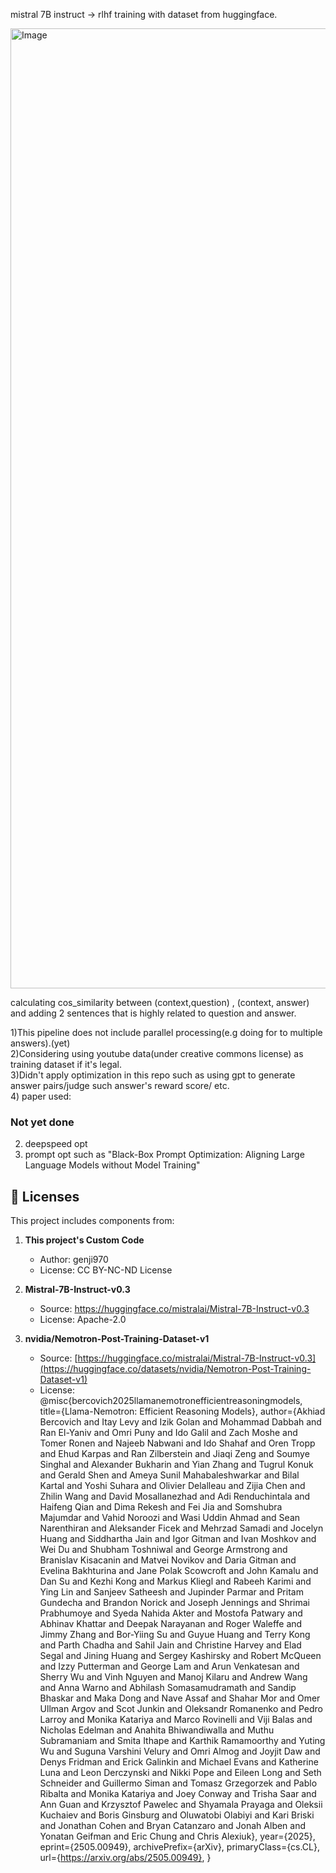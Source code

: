 mistral 7B instruct -> rlhf training with dataset from huggingface.<br>

<img width="1024" height="1536" alt="Image" src="https://github.com/user-attachments/assets/978e3e16-9e02-43f9-bc7c-90ff7ffc0026" />

calculating cos_similarity between (context,question) , (context, answer) and adding 2 sentences that is highly related to question and answer.

1)This pipeline does not include parallel processing(e.g doing for to multiple answers).(yet)<br>
2)Considering using youtube data(under creative commons license) as training dataset if it's legal.<br>
3)Didn't apply optimization in this repo such as using gpt to generate answer pairs/judge such answer's reward score/ etc.<br>
4) paper used:

### Not yet done ###
2) deepspeed opt
3) prompt opt such as "Black-Box Prompt Optimization: Aligning Large Language Models without Model Training"

## 📜 Licenses

This project includes components from:

1. **This project's Custom Code**
   - Author: genji970
   - License: CC BY-NC-ND License

2. **Mistral-7B-Instruct-v0.3**
   - Source: https://huggingface.co/mistralai/Mistral-7B-Instruct-v0.3
   - License: Apache-2.0
  
3. **nvidia/Nemotron-Post-Training-Dataset-v1**
   - Source: [https://huggingface.co/mistralai/Mistral-7B-Instruct-v0.3](https://huggingface.co/datasets/nvidia/Nemotron-Post-Training-Dataset-v1)
   - License: @misc{bercovich2025llamanemotronefficientreasoningmodels,
      title={Llama-Nemotron: Efficient Reasoning Models}, 
      author={Akhiad Bercovich and Itay Levy and Izik Golan and Mohammad Dabbah and Ran El-Yaniv and Omri Puny and Ido Galil and Zach Moshe and Tomer Ronen and Najeeb Nabwani and Ido Shahaf and Oren Tropp and Ehud Karpas and Ran Zilberstein and Jiaqi Zeng and Soumye Singhal and Alexander Bukharin and Yian Zhang and Tugrul Konuk and Gerald Shen and Ameya Sunil Mahabaleshwarkar and Bilal Kartal and Yoshi Suhara and Olivier Delalleau and Zijia Chen and Zhilin Wang and David Mosallanezhad and Adi Renduchintala and Haifeng Qian and Dima Rekesh and Fei Jia and Somshubra Majumdar and Vahid Noroozi and Wasi Uddin Ahmad and Sean Narenthiran and Aleksander Ficek and Mehrzad Samadi and Jocelyn Huang and Siddhartha Jain and Igor Gitman and Ivan Moshkov and Wei Du and Shubham Toshniwal and George Armstrong and Branislav Kisacanin and Matvei Novikov and Daria Gitman and Evelina Bakhturina and Jane Polak Scowcroft and John Kamalu and Dan Su and Kezhi Kong and Markus Kliegl and Rabeeh Karimi and Ying Lin and Sanjeev Satheesh and Jupinder Parmar and Pritam Gundecha and Brandon Norick and Joseph Jennings and Shrimai Prabhumoye and Syeda Nahida Akter and Mostofa Patwary and Abhinav Khattar and Deepak Narayanan and Roger Waleffe and Jimmy Zhang and Bor-Yiing Su and Guyue Huang and Terry Kong and Parth Chadha and Sahil Jain and Christine Harvey and Elad Segal and Jining Huang and Sergey Kashirsky and Robert McQueen and Izzy Putterman and George Lam and Arun Venkatesan and Sherry Wu and Vinh Nguyen and Manoj Kilaru and Andrew Wang and Anna Warno and Abhilash Somasamudramath and Sandip Bhaskar and Maka Dong and Nave Assaf and Shahar Mor and Omer Ullman Argov and Scot Junkin and Oleksandr Romanenko and Pedro Larroy and Monika Katariya and Marco Rovinelli and Viji Balas and Nicholas Edelman and Anahita Bhiwandiwalla and Muthu Subramaniam and Smita Ithape and Karthik Ramamoorthy and Yuting Wu and Suguna Varshini Velury and Omri Almog and Joyjit Daw and Denys Fridman and Erick Galinkin and Michael Evans and Katherine Luna and Leon Derczynski and Nikki Pope and Eileen Long and Seth Schneider and Guillermo Siman and Tomasz Grzegorzek and Pablo Ribalta and Monika Katariya and Joey Conway and Trisha Saar and Ann Guan and Krzysztof Pawelec and Shyamala Prayaga and Oleksii Kuchaiev and Boris Ginsburg and Oluwatobi Olabiyi and Kari Briski and Jonathan Cohen and Bryan Catanzaro and Jonah Alben and Yonatan Geifman and Eric Chung and Chris Alexiuk},
      year={2025},
      eprint={2505.00949},
      archivePrefix={arXiv},
      primaryClass={cs.CL},
      url={https://arxiv.org/abs/2505.00949}, 
}
